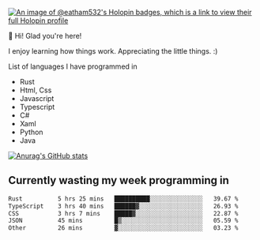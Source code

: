 [![An image of @eatham532's Holopin badges, which is a link to view their full Holopin profile](https://holopin.me/eatham532)](https://holopin.io/@eatham532)


👋 Hi! Glad you're here!

I enjoy learning how things work. Appreciating the little things. :)


List of languages I have programmed in
- Rust
- Html, Css
- Javascript
- Typescript
- C#
- Xaml
- Python
- Java

[![Anurag's GitHub stats](https://github-readme-stats.vercel.app/api?username=Eatham532&theme=dark)](https://github.com/anuraghazra/github-readme-stats)


## Currently wasting my week programming in
<!--START_SECTION:waka-->

```txt
Rust          5 hrs 25 mins   ██████████░░░░░░░░░░░░░░░   39.67 %
TypeScript    3 hrs 40 mins   ██████▓░░░░░░░░░░░░░░░░░░   26.93 %
CSS           3 hrs 7 mins    █████▓░░░░░░░░░░░░░░░░░░░   22.87 %
JSON          45 mins         █▒░░░░░░░░░░░░░░░░░░░░░░░   05.59 %
Other         26 mins         ▓░░░░░░░░░░░░░░░░░░░░░░░░   03.23 %
```

<!--END_SECTION:waka-->
